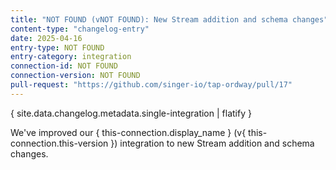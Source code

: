 ```yaml
---
title: "NOT FOUND (vNOT FOUND): New Stream addition and schema changes"
content-type: "changelog-entry"
date: 2025-04-16
entry-type: NOT FOUND
entry-category: integration
connection-id: NOT FOUND
connection-version: NOT FOUND
pull-request: "https://github.com/singer-io/tap-ordway/pull/17"
---
```

{ site.data.changelog.metadata.single-integration | flatify }

We've improved our { this-connection.display_name } (v{ this-connection.this-version }) integration to new Stream addition and schema changes.